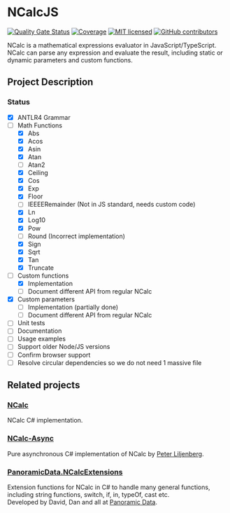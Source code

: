 # NCalcJS

[![Quality Gate Status](https://sonarcloud.io/api/project_badges/measure?project=ThomasHambach_NcalcJS&metric=alert_status)](https://sonarcloud.io/summary/new_code?id=ThomasHambach_NcalcJS) [![Coverage](https://sonarcloud.io/api/project_badges/measure?project=ThomasHambach_NcalcJS&metric=coverage)](https://sonarcloud.io/summary/new_code?id=ThomasHambach_NcalcJS) [![MIT licensed](https://img.shields.io/badge/license-MIT-blue.svg)](LICENSE) [![GitHub contributors](https://img.shields.io/github/contributors/thomashambach/NCalcJS.svg)](https://github.com/thomashambach/NCalcJS/graphs/contributors) 

NCalc is a mathematical expressions evaluator in JavaScript/TypeScript. NCalc can parse any expression and evaluate the result, including static or dynamic parameters and custom functions.

## Project Description

### Status

- [x] ANTLR4 Grammar
- [ ] Math Functions
  - [x] Abs
  - [x] Acos
  - [x] Asin
  - [x] Atan
  - [ ] Atan2  
  - [x] Ceiling
  - [x] Cos
  - [x] Exp
  - [x] Floor
  - [ ] IEEEERemainder (Not in JS standard, needs custom code)
  - [x] Ln
  - [x] Log10
  - [x] Pow
  - [ ] Round (Incorrect implementation)
  - [x] Sign
  - [x] Sqrt
  - [x] Tan
  - [x] Truncate
- [ ] Custom functions
  - [x] Implementation
  - [ ] Document different API from regular NCalc
- [x] Custom parameters
  - [ ] Implementation (partially done)
  - [ ] Document different API from regular NCalc
- [ ] Unit tests
- [ ] Documentation
- [ ] Usage examples
- [ ] Support older Node/JS versions
- [ ] Confirm browser support
- [ ] Resolve circular dependencies so we do not need 1 massive file

## Related projects

### [NCalc](https://github.com/ncalc/ncalc/)

NCalc C# implementation.

### [NCalc-Async](https://github.com/ncalc/ncalc-async/)

Pure asynchronous C# implementation of NCalc by [Peter Liljenberg](https://github.com/petli).

### [PanoramicData.NCalcExtensions](https://github.com/panoramicdata/PanoramicData.NCalcExtensions)

Extension functions for NCalc in C# to handle many general functions,  
including string functions, switch, if, in, typeOf, cast etc.  
Developed by David, Dan and all at [Panoramic Data](https://github.com/panoramicdata).
